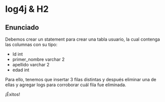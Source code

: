 
# log4j & H2

## Enunciado

Debemos crear un statement para crear una tabla usuario, la cual contenga las columnas con su tipo:

- Id int
- primer_nombre varchar 2
- apellido varchar 2
- edad int

Para ello, tenemos que insertar 3 filas distintas y después eliminar una de ellas y agregar logs para corroborar cuál fila fue eliminada.

¡Éxitos!


